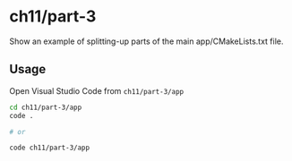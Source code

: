# ch11/part-3

Show an example of splitting-up parts of the main app/CMakeLists.txt file.

## Usage

Open Visual Studio Code from `ch11/part-3/app`

```bash
cd ch11/part-3/app
code .

# or

code ch11/part-3/app
```
